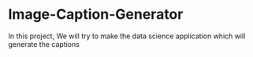 # Image-Caption-Generator
In this project, We will try to make the data science application which will generate the captions
